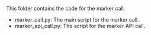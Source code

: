 This folder contains the code for the marker call.
- marker_call.py: The main script for the marker call.
- marker_api_call.py: The script for the marker API call.
